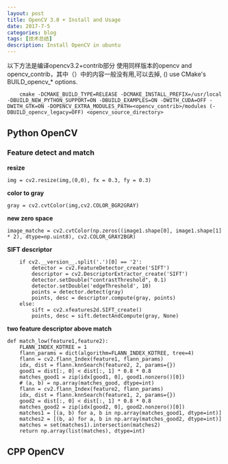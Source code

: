 ```yaml
---
layout: post
title: OpenCV 3.0 + Install and Usage
date: 2017-7-5
categories: blog
tags: [技术总结]
description: Install OpenCV in ubuntu
---
```


以下方法是编译opencv3.2+contrib部分 使用同样版本的opencv and
opencv_contrib，其中（）中的内容一般没有用,可以去掉, () use CMake's BUILD_opencv_* options.
 
        cmake -DCMAKE_BUILD_TYPE=RELEASE -DCMAKE_INSTALL_PREFIX=/usr/local -DBUILD_NEW_PYTHON_SUPPORT=ON -DBUILD_EXAMPLES=ON -DWITH_CUDA=OFF -DWITH_GTK=ON -DOPENCV_EXTRA_MODULES_PATH=<opencv_contrib>/modules (-DBUILD_opencv_legacy=OFF) <opencv_source_directory>


## Python OpenCV

### Feature detect and match
**resize**
```
img = cv2.resize(img,(0,0), fx = 0.3, fy = 0.3)
```
**color to gray**
```
gray = cv2.cvtColor(img,cv2.COLOR_BGR2GRAY)
```
**new zero space**
```
image_matche = cv2.cvtColor(np.zeros((image1.shape[0], image1.shape[1] * 2), dtype=np.uint8), cv2.COLOR_GRAY2BGR)
```
**SIFT descriptor**

        if cv2.__version__.split('.')[0] == '2':
            detector = cv2.FeatureDetector_create('SIFT')
            descriptor = cv2.DescriptorExtractor_create('SIFT')
            detector.setDouble("contrastThreshold", 0.1)
            detector.setDouble('edgeThreshold', 10)
            points = detector.detect(gray)
            points, desc = descriptor.compute(gray, points)
        else:
            sift = cv2.xfeatures2d.SIFT_create()
            points, desc = sift.detectAndCompute(gray, None)

**two feature descriptor above match**
```
def match_low(feature1,feature2):
    FLANN_INDEX_KDTREE = 1
    flann_params = dict(algorithm=FLANN_INDEX_KDTREE, tree=4)
    flann = cv2.flann_Index(feature1, flann_params)
    idx, dist = flann.knnSearch(feature2, 2, params={})
    good1 = dist[:, 0] < dist[:, 1] * 0.8 * 0.8
    matches_good1 = zip(idx[good1, 0], good1.nonzero()[0])
    # (a, b) = np.array(matches_good, dtype=int)
    flann = cv2.flann_Index(feature2, flann_params)
    idx, dist = flann.knnSearch(feature1, 2, params={})
    good2 = dist[:, 0] < dist[:, 1] * 0.8 * 0.8
    matches_good2 = zip(idx[good2, 0], good2.nonzero()[0])
    matches1 = [(a, b) for a, b in np.array(matches_good1, dtype=int)]
    matches2 = [(b, a) for a, b in np.array(matches_good2, dtype=int)]
    matches = set(matches1).intersection(matches2)
    return np.array(list(matches), dtype=int)
```


## CPP OpenCV
